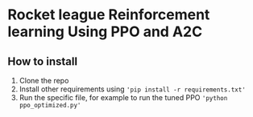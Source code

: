 # Rocket league Reinforcement learning Using PPO and A2C

## How to install 
1. Clone the repo
2. Install other requirements using `'pip install -r requirements.txt'`
3. Run the specific file, for example to run the tuned PPO `'python ppo_optimized.py'`